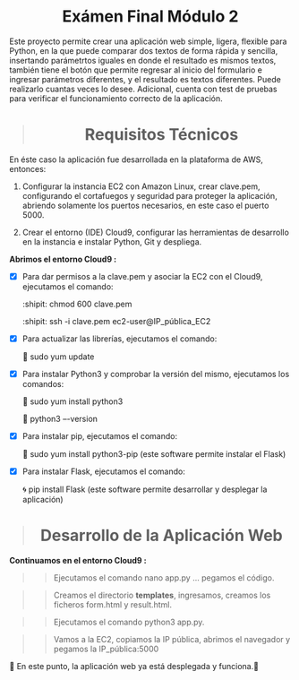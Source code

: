 <h1 align="center"> Exámen Final Módulo 2 </h1>

Este proyecto permite crear una aplicación web simple, ligera, flexible para Python, en la que puede comparar dos textos de forma rápida y sencilla, insertando parámetrtos iguales en donde el resultado es mismos textos, también tiene el botón que permite regresar al inicio del formulario e ingresar parámetros diferentes, y el resultado es textos diferentes. Puede realizarlo cuantas veces lo desee. Adicional, cuenta con test de pruebas para verificar el funcionamiento correcto de la aplicación.


> <h1 align="center"> Requisitos Técnicos </h1>

En éste caso la aplicación fue desarrollada en la plataforma de AWS, entonces:

1. Configurar la instancia EC2 con Amazon Linux, crear clave.pem, configurando el cortafuegos y seguridad para proteger la aplicación, abriendo solamente los puertos necesarios, en este caso el puerto 5000.

2. Crear el entorno (IDE) Cloud9, configurar las herramientas de desarrollo en la instancia e instalar Python, Git y despliega.

**Abrimos el entorno Cloud9 :**
- [x] Para dar permisos a la clave.pem y asociar la EC2 con el Cloud9, ejecutamos el comando:

     :shipit: chmod 600 clave.pem

     :shipit: ssh -i clave.pem ec2-user@IP_pública_EC2

- [x] Para actualizar las librerías, ejecutamos el comando:

     :dizzy: sudo yum update

- [x] Para instalar Python3 y comprobar la versión del mismo, ejecutamos los comandos:

     :snake: sudo yum install python3

     :snake: python3 –-version

- [x] Para instalar pip, ejecutamos el comando:

     :baby_chick: sudo yum install python3-pip (este software permite instalar el Flask)

- [x] Para instalar Flask, ejecutamos el comando:

     :cyclone: pip install Flask (este software permite desarrollar y desplegar la aplicación)

> <h1 align="center"> Desarrollo de la Aplicación Web </h1>

**Continuamos en el entorno Cloud9 :**

>> Ejecutamos el comando nano app.py ... pegamos el código.

>> Creamos el directorio **templates**, ingresamos, creamos los ficheros form.html y result.html.

>> Ejecutamos el comando python3 app.py.

>> Vamos a la EC2, copiamos la IP pública, abrimos el navegador y pegamos la IP_pública:5000

:sunflower: En este punto, la aplicación web ya está desplegada y funciona.:sunflower:


